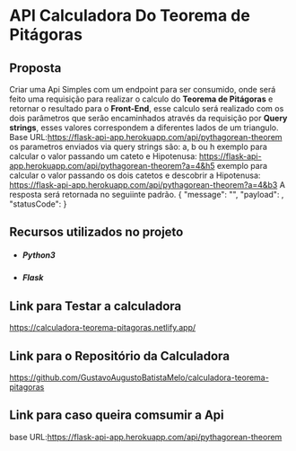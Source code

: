 # API Calculadora Do Teorema de Pitágoras



## Proposta

Criar uma Api Simples com um endpoint para ser consumido, onde será feito uma requisição para  realizar o calculo do **Teorema de Pitágoras** e retornar o resultado para o **Front-End**, esse calculo será realizado com os dois parâmetros que serão encaminhados através da requisição por **Query strings**, esses valores correspondem a diferentes lados de um triangulo.
Base URL:https://flask-api-app.herokuapp.com/api/pythagorean-theorem
os parametros enviados via query strings são: a, b ou h
exemplo para calcular o valor passando um cateto e Hipotenusa: https://flask-api-app.herokuapp.com/api/pythagorean-theorem?a=4&h5
exemplo para calcular o valor passando os dois catetos e descobrir a Hipotenusa: https://flask-api-app.herokuapp.com/api/pythagorean-theorem?a=4&b3
A resposta será retornada no seguiinte padrão.
{
  "message": "",
  "payload": ,
  "statusCode": 
}


## Recursos utilizados no projeto

* ##### Python3

* ##### Flask

##  Link para Testar a calculadora 

https://calculadora-teorema-pitagoras.netlify.app/

  ## Link para o Repositório da Calculadora

https://github.com/GustavoAugustoBatistaMelo/calculadora-teorema-pitagoras

  ## Link para caso queira comsumir a Api
  base URL:https://flask-api-app.herokuapp.com/api/pythagorean-theorem
 

